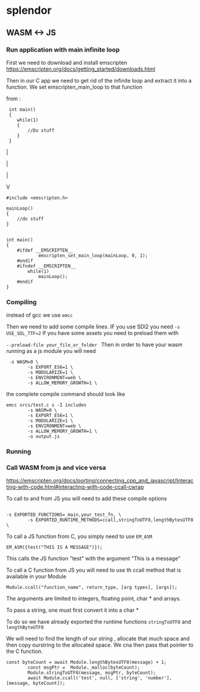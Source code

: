# splendor


## WASM <-> JS

### Run application with main infinite loop

First we need to download and install emscripten
https://emscripten.org/docs/getting_started/downloads.html

Then in our C app we need to get rid of the infinite loop and extract it into a function. We set emscripten_main_loop to that function

from :
````
 int main()
 {
	while(1)
	{
		//Do stuff
	}
 }

````
|

|

|

V

````
#include <emscripten.h>

mainLoop()
{
	//do stuff
}


int main()
{
	#ifdef __EMSCRIPTEN__
			emscripten_set_main_loop(mainLoop, 0, 1);
	#endif
	#ifndef __EMSCRIPTEN__
		while(1)
			mainLoop();
	#endif
}
````
### Compiling

instead of gcc we use `emcc`

Then we need to add some compile lines.
IF you use SDl2 you need `-s USE_SDL_TTF=2`
If you have some assets you need to preload them with

`--preload-file your_file_or_folder `
Then in order to have your wasm running as a js module you will need
````
 -s WASM=0 \
		-s EXPORT_ES6=1 \
        -s MODULARIZE=1 \
        -s ENVIRONMENT=web \
        -s ALLOW_MEMORY_GROWTH=1 \
````

the complete compile command should look like

```
emcc srcs/test.c s -I includes
        -s WASM=0 \
		-s EXPORT_ES6=1 \
        -s MODULARIZE=1 \
        -s ENVIRONMENT=web \
        -s ALLOW_MEMORY_GROWTH=1 \
        -o output.js
```

### Running
### Call WASM from js and vice versa

https://emscripten.org/docs/porting/connecting_cpp_and_javascript/Interacting-with-code.html#interacting-with-code-ccall-cwrap

To call to and from JS you will need to add these compile options

```

-s EXPORTED_FUNCTIONS=_main,your_test_fn, \
		-s EXPORTED_RUNTIME_METHODS=ccall,stringToUTF8,lengthBytesUTF8 \
```

To call a JS function from C, you simply need to use `EM_ASM`

````
EM_ASM({test("THIS IS A MESSAGE")});
````

This calls the JS function "test" with the argument "This is a message"


To call a C function from JS you will need to use th ccall method that is available in your Module

````
Module.ccall("function_name", return_type, [arg types], [args]);
````

The arguments are limited to integers, floating point, char * and arrays.

To pass a string, one must first convert it into a char *

To do so we have already exported the runtime functions `stringToUTF8` and `lengthByteUTF8`

We will need to find the length of our string , allocate that much space and then copy ourstring to the allocated space. We cna then pass that pointer to the C function.

````
const byteCount = await Module.lengthBytesUTF8(message) + 1;
		const msgPtr =  Module._malloc(byteCount);
		Module.stringToUTF8(message, msgPtr, byteCount);
		await Module.ccall('test', null, ['string', 'number'], [message, byteCount]);
````

